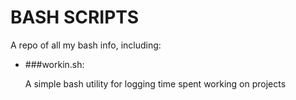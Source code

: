 BASH SCRIPTS
====

A repo of all my bash info, including:

+ ###workin.sh:

    A simple bash utility for logging time spent working on projects
